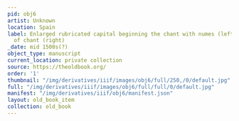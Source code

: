 ```yaml
---
pid: obj6
artist: Unknown
location: Spain
label: Enlarged rubricated capital beginning the chant with numes (left); continuation
  of chant (right)
_date: mid 1500s(?)
object_type: manuscript
current_location: private collection
source: https://theoldbook.org/
order: '1'
thumbnail: "/img/derivatives/iiif/images/obj6/full/250,/0/default.jpg"
full: "/img/derivatives/iiif/images/obj6/full/full/0/default.jpg"
manifest: "/img/derivatives/iiif/obj6/manifest.json"
layout: old_book_item
collection: old_book
---
```

